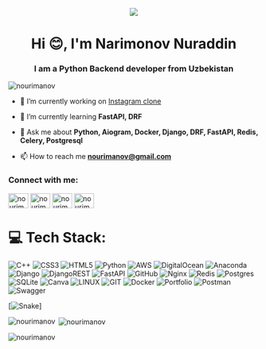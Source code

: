<p align="center"><img src="https://quotes-github-readme.vercel.app/api?type=horizontal&theme=radical&layout=compact"></p>
<h1 align="center">Hi 😊, I'm Narimonov Nuraddin</h1>
<h3 align="center">I am a Python Backend developer from Uzbekistan</h3>

<p align="left"> <img src="https://komarev.com/ghpvc/?username=nourimanov&label=Profile%20views&color=0e75b6&style=flat" alt="nourimanov" /> </p>

- 🔭 I’m currently working on [Instagram clone](https://github.com/nourimanov/Insta-clone)

- 🌱 I’m currently learning **FastAPI, DRF**

- 💬 Ask me about **Python, Aiogram, Docker, Django, DRF, FastAPI, Redis, Celery, Postgresql**

- 📫 How to reach me **nourimanov@gmail.com**

<h3 align="left">Connect with me:</h3>
<p align="left">
<a href="https://www.youtube.com/c/nourimanov" target="blank"><img align="center" src="https://raw.githubusercontent.com/rahuldkjain/github-profile-readme-generator/master/src/images/icons/Social/youtube.svg" alt="nourimanov" height="30" width="40" /></a>
<a href="https://twitter.com/nourimanov" target="blank"><img align="center" src="https://raw.githubusercontent.com/rahuldkjain/github-profile-readme-generator/master/src/images/icons/Social/twitter.svg" alt="nourimanov" height="30" width="40" /></a>
<a href="https://fb.com/nourimanov" target="blank"><img align="center" src="https://raw.githubusercontent.com/rahuldkjain/github-profile-readme-generator/master/src/images/icons/Social/facebook.svg" alt="nourimanov" height="30" width="40" /></a>
<a href="https://www.leetcode.com/nourimanov" target="blank"><img align="center" src="https://raw.githubusercontent.com/rahuldkjain/github-profile-readme-generator/master/src/images/icons/Social/leet-code.svg" alt="nourimanov" height="30" width="40" /></a>
</p>

# 💻 Tech Stack:
![C++](https://img.shields.io/badge/c++-%2300599C.svg?style=for-the-badge&logo=c%2B%2B&logoColor=white) ![CSS3](https://img.shields.io/badge/css3-%231572B6.svg?style=for-the-badge&logo=css3&logoColor=white) ![HTML5](https://img.shields.io/badge/html5-%23E34F26.svg?style=for-the-badge&logo=html5&logoColor=white) ![Python](https://img.shields.io/badge/python-3670A0?style=for-the-badge&logo=python&logoColor=ffdd54) ![AWS](https://img.shields.io/badge/AWS-%23FF9900.svg?style=for-the-badge&logo=amazon-aws&logoColor=white) ![DigitalOcean](https://img.shields.io/badge/DigitalOcean-%230167ff.svg?style=for-the-badge&logo=digitalOcean&logoColor=white) ![Anaconda](https://img.shields.io/badge/Anaconda-%2344A833.svg?style=for-the-badge&logo=anaconda&logoColor=white) ![Django](https://img.shields.io/badge/django-%23092E20.svg?style=for-the-badge&logo=django&logoColor=white) ![DjangoREST](https://img.shields.io/badge/DJANGO-REST-ff1709?style=for-the-badge&logo=django&logoColor=white&color=ff1709&labelColor=gray) ![FastAPI](https://img.shields.io/badge/FastAPI-005571?style=for-the-badge&logo=fastapi) ![GitHub](https://img.shields.io/badge/GitHub-%23121011.svg?style=for-the-badge&logo=github&logoColor=white) ![Nginx](https://img.shields.io/badge/nginx-%23009639.svg?style=for-the-badge&logo=nginx&logoColor=white) ![Redis](https://img.shields.io/badge/redis-%23DD0031.svg?style=for-the-badge&logo=redis&logoColor=white) ![Postgres](https://img.shields.io/badge/postgres-%23316192.svg?style=for-the-badge&logo=postgresql&logoColor=white) ![SQLite](https://img.shields.io/badge/sqlite-%2307405e.svg?style=for-the-badge&logo=sqlite&logoColor=white) ![Canva](https://img.shields.io/badge/Canva-%2300C4CC.svg?style=for-the-badge&logo=Canva&logoColor=white) ![LINUX](https://img.shields.io/badge/Linux-FCC624?style=for-the-badge&logo=linux&logoColor=black) ![GIT](https://img.shields.io/badge/Git-fc6d26?style=for-the-badge&logo=git&logoColor=white) ![Docker](https://img.shields.io/badge/docker-%230db7ed.svg?style=for-the-badge&logo=docker&logoColor=white) ![Portfolio](https://img.shields.io/badge/Portfolio-%23000000.svg?style=for-the-badge&logo=firefox&logoColor=#FF7139) ![Postman](https://img.shields.io/badge/Postman-FF6C37?style=for-the-badge&logo=postman&logoColor=white) ![Swagger](https://img.shields.io/badge/-Swagger-%23Clojure?style=for-the-badge&logo=swagger&logoColor=white)


[![Snake](https://profile-readme-generator.com/assets/snake.svg)]

<p><img align="left" src="https://github-readme-stats.vercel.app/api/top-langs?username=nourimanov&show_icons=true&locale=en&layout=compact" alt="nourimanov" /></p>

<p>&nbsp;<img align="center" src="https://github-readme-stats.vercel.app/api?username=nourimanov&show_icons=true&locale=en" alt="nourimanov" /></p>

<p><img align="center" src="https://github-readme-streak-stats.herokuapp.com/?user=nourimanov&" alt="nourimanov" /></p>
